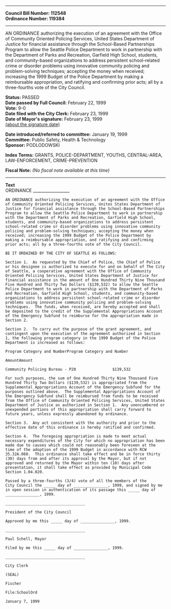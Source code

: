 * * * * *  
  
**Council Bill Number: [](#h0)[](#h2)112548**   
**Ordinance Number: 119384**  
  
* * * * *  
  
AN ORDINANCE authorizing the execution of an agreement with the Office of Community Oriented Policing Services, United States Department of Justice for financial assistance through the School-Based Partnerships Program to allow the Seattle Police Department to work in partnership with the Department of Parks and Recreation, Garfield High School, students, and community-based organizations to address persistent school-related crime or disorder problems using innovative community policing and problem-solving techniques; accepting the money when received; increasing the 1999 Budget of the Police Department by making a reimbursable appropriation, and ratifying and confirming prior acts; all by a three-fourths vote of the City Council.  
  
**Status:** PASSED   
**Date passed by Full Council:** February 22, 1999   
**Vote:** 9-0   
**Date filed with the City Clerk:** February 23, 1999   
**Date of Mayor's signature:** February 23, 1999   
[(about the signature date)](/~public/approvaldate.htm)   
  
  
**Date introduced/referred to committee:** January 19, 1999   
**Committee:** Public Safety, Health & Technology   
**Sponsor:** PODLODOWSKI   
  
**Index Terms:** GRANTS, POLICE-DEPARTMENT, YOUTHS, CENTRAL-AREA, LAW-ENFORCEMENT, CRIME-PREVENTION  
  
**Fiscal Note:** *(No fiscal note available at this time)*  
  
* * * * *  
  
**Text**  
    ORDINANCE __________________  
  
    AN ORDINANCE authorizing the execution of an agreement with the Office  
    of Community Oriented Policing Services, Unites States Department of  
    Justice for financial assistance through the School-Based Partnerships  
    Program to allow the Seattle Police Department to work in partnership  
    with the Department of Parks and Recreation, Garfield High School,  
    students, and community-based organizations to address persistent  
    school-related crime or disorder problems using innovative community  
    policing and problem-solving techniques; accepting the money when  
    received; increasing the 1999 Budget of the Police Department by  
    making a reimbursable appropriation, and ratifying and confirming  
    prior acts; all by a three-fourths vote of the City Council.  
  
    BE IT ORDAINED BY THE CITY OF SEATTLE AS FOLLOWS:  
  
    Section 1.  As requested by the Chief of Police, the Chief of Police  
    or his designee is authorized to execute for and on behalf of The City  
    of Seattle, a cooperative agreement with the Office of Community  
    Oriented Policing Services, United States Department of Justice for  
    financial assistance in the amount of One Hundred Thirty Nine Thousand  
    Five Hundred and Thirty Two Dollars ($139,532) to allow the Seattle  
    Police Department to work in partnership with the Department of Parks  
    and Recreation, Garfield High School, students, and community-based  
    organizations to address persistent school-related crime or disorder  
    problems using innovative community policing and problem-solving  
    techniques.  The funds, when received, are hereby accepted and shall  
    be deposited to the credit of the Supplemental Appropriations Account  
    of the Emergency Subfund to reimburse for the appropriation made in  
    Section 2.  
  
    Section 2.  To carry out the purpose of the grant agreement, and  
    contingent upon the execution of the agreement authorized in Section  
    1, the following program category in the 1999 Budget of the Police  
    Department is increased as follows:  
  
    Program Category and NumberProgram Category and Number  
  
    AmountAmount  
  
    Community Policing Bureau - P20                $139,532  
  
    For such purposes, the sum of One Hundred Thirty Nine Thousand Five  
    Hundred Thirty Two Dollars ($139,532) is appropriated from the  
    Supplemental Appropriations Account of the Emergency Subfund for the  
    purposes outlined above.  The Supplemental Appropriations Account of  
    the Emergency Subfund shall be reimbursed from funds to be received  
    from the Office of Community Oriented Policing Services, United States  
    Department of Justice as authorized in Section 1.  Any unencumbered or  
    unexpended portions of this appropriation shall carry forward to  
    future years, unless expressly abandoned by ordinance.  
  
    Section 3.  Any act consistent with the authority and prior to the  
    effective date of this ordinance is hereby ratified and confirmed.  
  
    Section 4.  The foregoing appropriation is made to meet actual  
    necessary expenditures of the City for which no appropriation has been  
    made due to causes which could not reasonably been foreseen at the  
    time of the adoption of the 1999 Budget in accordance with RCW  
    35.32A.060.  This ordinance shall take effect and be in force thirty  
    (30) days from and after its approval by the Mayor, but if not  
    approved and returned by the Mayor within ten (10) days after  
    presentation, it shall take effect as provided by Municipal Code  
    Section 1.04.020.  
  
    Passed by a three-fourths (3/4) vote of all the members of the  
    City Council the _____ day of _______________, 1999, and signed by me  
    in open session in authentication of its passage this _____ day of  
    _______________, 1999.  
  
    ___________________________________  
  
    President of the City Council  
  
    Approved by me this _____ day of _______________, 1999.  
  
    ___________________________________  
  
    Paul Schell, Mayor  
  
    Filed by me this _____ day of _______________, 1999.  
  
    ___________________________________  
  
    City Clerk  
  
    (SEAL)  
  
    Fischer  
  
    File:SchoolOrd  
  
    January 7, 1999  
